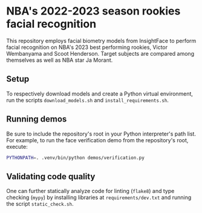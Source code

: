 # NBA's 2022-2023 season rookies facial recognition

This repository employs facial biometry models from InsightFace to perform facial recognition on NBA's 2023 best performing rookies, Victor Wembanyama and Scoot Henderson. Target subjects are compared among themselves as well as NBA star Ja Morant.

## Setup

To respectively download models and create a Python virtual environment, run the scripts `download_models.sh` and `install_requirements.sh`.

## Running demos

Be sure to include the repository's root in your Python interpreter's path list.
For example, to run the face verification demo from the repository's root, execute:

```bash
PYTHONPATH=. .venv/bin/python demos/verification.py
```

## Validating code quality

One can further statically analyze code for linting (`flake8`) and type checking (`mypy`) by installing libraries at `requirements/dev.txt` and running the script `static_check.sh`.
